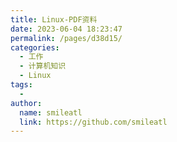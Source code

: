 ```yaml
---
title: Linux-PDF资料
date: 2023-06-04 18:23:47
permalink: /pages/d38d15/
categories:
  - 工作
  - 计算机知识
  - Linux
tags:
  - 
author: 
  name: smileatl
  link: https://github.com/smileatl
---
```


